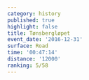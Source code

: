 ```yaml
---
category: history
published: true
highlight: false
title: Tønsbergløpet
event_date: '2016-12-31'
surface: Road
time: '00:47:14'
distance: '12000'
ranking: 5/58
---
```

